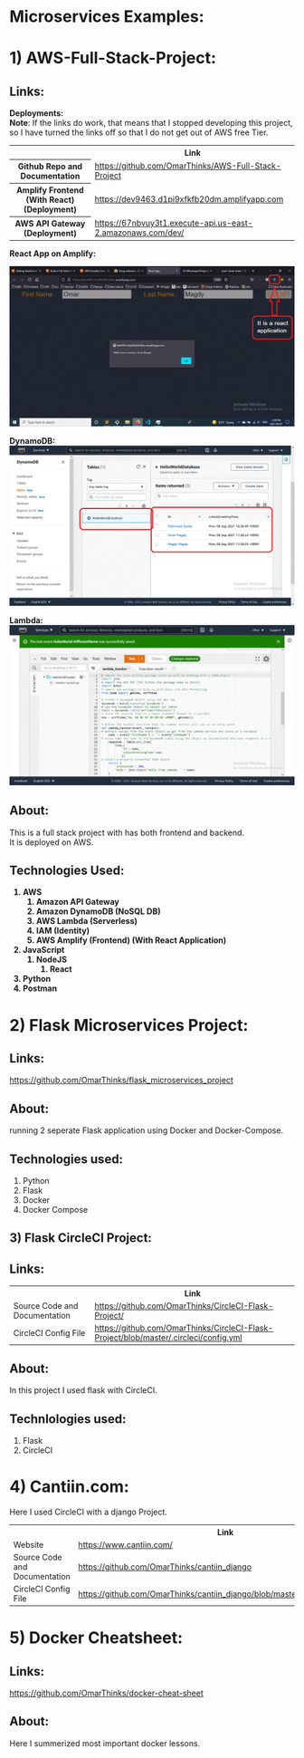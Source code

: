 # Microservices Examples:






# 1) AWS-Full-Stack-Project:






## Links:

**Deployments:**  
**Note**: If the links do work, that means that I stopped developing this project, so I have turned
 the links off so that I do not get out of 
AWS free Tier. 

<table>
    <tr>
        <th></th>
        <th>Link</th>
    </tr>
    <tr>
        <th>Github Repo and Documentation</th>
        <td>
            <a href="https://github.com/OmarThinks/AWS-Full-Stack-Project">
                https://github.com/OmarThinks/AWS-Full-Stack-Project
            </a>
        </td>
    </tr>
    <tr>
        <th>Amplify Frontend (With React) (Deployment)</th>
        <td>
            <a href="https://dev9463.d1pi9xfkfb20dm.amplifyapp.com">
                https://dev9463.d1pi9xfkfb20dm.amplifyapp.com
            </a>
        </td>
    </tr>
    <tr>
        <th>AWS API Gateway (Deployment)</th>
        <td>
            <a href="https://67nbvuy3t1.execute-api.us-east-2.amazonaws.com/dev/">
                https://67nbvuy3t1.execute-api.us-east-2.amazonaws.com/dev/
            </a>
        </td>
    </tr>
</table>









**React App on Amplify:**

<img src="https://raw.githubusercontent.com/OmarThinks/AWS-Full-Stack-Project/master/images/amplify.gif?raw=true"/>
<br>

**DynamoDB:**
<img src="https://raw.githubusercontent.com/OmarThinks/AWS-Full-Stack-Project/master/images/dynamo.gif?raw=true"/>
<br>

**Lambda:**
<img src="https://raw.githubusercontent.com/OmarThinks/AWS-Full-Stack-Project/master/images/lambda.gif?raw=true"/>









## About:

This is a full stack project with has both frontend and backend.  
It is deployed on AWS.  
 











## Technologies Used:

<b>

1. AWS
    1. Amazon API Gateway
    2. Amazon DynamoDB (NoSQL DB)
    3. AWS Lambda (Serverless)
    4. IAM (Identity)
    5. AWS Amplify (Frontend) (With React Application)
2. JavaScript
    1. NodeJS
        1. React
3. Python
4. Postman

</b>












# 2) Flask Microservices Project:






## Links:

https://github.com/OmarThinks/flask_microservices_project







## About:
running 2 seperate Flask application using Docker and Docker-Compose.


## Technologies used:


1. Python
2. Flask
3. Docker
4. Docker Compose

















## 3) Flask CircleCI Project:





## Links:

<table>
    <tr>
        <th></th>
        <th>Link</th>        
    </tr>
    <tr>
        <td>Source Code and Documentation</td>
        <td><a href="https://github.com/OmarThinks/CircleCI-Flask-Project/">
        https://github.com/OmarThinks/CircleCI-Flask-Project/</a></td>     
    </tr>
    <tr>
        <td>CircleCI Config File</td>
        <td><a href="https://github.com/OmarThinks/CircleCI-Flask-Project/blob/master/.circleci/config.yml">
        https://github.com/OmarThinks/CircleCI-Flask-Project/blob/master/.circleci/config.yml</a></td>     
    </tr>
</table>












## About:
In this project I used flask with CircleCI.



## Technlologies used:


1. Flask
2. CircleCI

















# 4) Cantiin.com:


Here I used CircleCI with a django Project.  




<table>
    <tr>
        <th></th>
        <th>Link</th>        
    </tr>
    <tr>
        <td>Website</td>
        <td><a 
        href="https://www.cantiin.com/">https://www.cantiin.com/</a></td>        
    </tr>
    <tr>
        <td>Source Code and Documentation</td>
        <td><a href="https://github.com/OmarThinks/cantiin_django">
        https://github.com/OmarThinks/cantiin_django</a></td>     
    </tr> 
   <tr>
        <td>CircleCI Config File</td>
        <td><a href="https://github.com/OmarThinks/cantiin_django/blob/master/.circleci/config.yml">
        https://github.com/OmarThinks/cantiin_django/blob/master/.circleci/config.yml
        </a></td>     
    </tr> 
</table>









# 5) Docker Cheatsheet:




## Links:

https://github.com/OmarThinks/docker-cheat-sheet




## About:
Here I summerized most important docker lessons.




